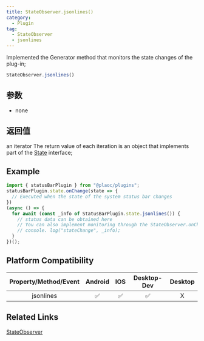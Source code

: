 ```yaml
---
title: StateObserver.jsonlines()
category:
  - Plugin
tag:
  - StateObserver
  - jsonlines
---
```


Implemented the Generator method that monitors the state changes of the plug-in;

```js
StateObserver.jsonlines()
```

## 参数
- none


## 返回值

  an iterator
  The return value of each iteration is an object that implements part of the [State](../state/index.md) interface;


## Example

```js
import { statusBarPlugin } from "@plaoc/plugins";
statusBarPlugin.state.onChange(state => {
  // Executed when the state of the system status bar changes
})
(async () => {
  for await (const _info of StatusBarPlugin.state.jsonlines()) {
    // status data can be obtained here
    // You can also implement monitoring through the StateObserver.onChange(listener) method
    // console. log("stateChange", _info);
  }
})();
```

## Platform Compatibility
| Property/Method/Event  | Android | IOS | Desktop-Dev | Desktop |
|:----------------------:|:-------:|:---:|:-----------:|:-------:|
| jsonlines              | ✅      | ✅  | ✅          | X      |
 

## Related Links
[StateObserver](../state-observer/index.md)